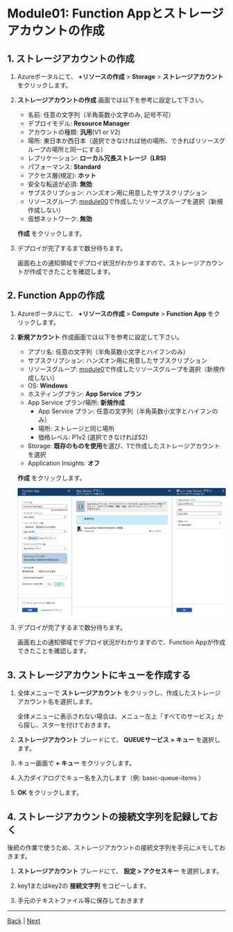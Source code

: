 # Module01: Function Appとストレージアカウントの作成

## 1. ストレージアカウントの作成

1. Azureポータルにて、 **+リソースの作成** > **Storage** > **ストレージアカウント** をクリックします。

1. **ストレージアカウントの作成** 画面では以下を参考に設定して下さい。

    * 名前: 任意の文字列（半角英数小文字のみ, 記号不可）
    * デプロイモデル: **Resource Manager**
    * アカウントの種類: **汎用**(V1 or V2)
    * 場所: 東日本か西日本（選択できなければ他の場所、できればリソースグループの場所と同一にする）
    * レプリケーション: **ローカル冗長ストレージ（LRS)**
    * パフォーマンス: **Standard**
    * アクセス層(規定): **ホット**
    * 安全な転送が必須: **無効**
    * サブスクリプション: ハンズオン用に用意したサブスクリプション
    * リソースグループ: [module00](module00.md)で作成したリソースグループを選択（新規作成しない）
    * 仮想ネットワーク: **無効**

    **作成** をクリックします。

1. デプロイが完了するまで数分待ちます。

    画面右上の通知領域でデプロイ状況がわかりますので、ストレージアカウントが作成できたことを確認します。

## 2. Function Appの作成

1. Azureポータルにて、 **+リソースの作成** > **Compute** > **Function App** をクリックします。

1. **新規アカウント** 作成画面では以下を参考に設定して下さい。

    * アプリ名: 任意の文字列（半角英数小文字とハイフンのみ）
    * サブスクリプション: ハンズオン用に用意したサブスクリプション
    * リソースグループ: [module0](module0.md)で作成したリソースグループを選択（新規作成しない）
    * OS: **Windows**
    * ホスティングプラン: **App Service プラン**
    * App Service プラン/場所: **新規作成**
      - App Service プラン: 任意の文字列（半角英数小文字とハイフンのみ）
      - 場所: ストレージと同じ場所
      - 価格レベル: P1v2 (選択できなければS2)
    * Storage: **既存のものを使用**を選び、1で作成したストレージアカウントを選択
    * Application Insights: **オフ**

    **作成** をクリックします。

    ![m01-1.png](images/m01-1.png)

1. デプロイが完了するまで数分待ちます。

    画面右上の通知領域でデプロイ状況がわかりますので、Function Appが作成できたことを確認します。

## 3. ストレージアカウントにキューを作成する

1. 全体メニューで **ストレージアカウント** をクリックし、作成したストレージアカウント名を選択します。

    全体メニューに表示されない場合は、メニュー左上「すべてのサービス」から探し、スターを付けておきます。

1. **ストレージアカウント** ブレードにて、 **QUEUEサービス > キュー** を選択します。

1. キュー画面で **+ キュー** をクリックします。

1. 入力ダイアログでキュー名を入力します（例: basic-queue-items ）

1. **OK** をクリックします。

## 4. ストレージアカウントの接続文字列を記録しておく

後続の作業で使うため、ストレージアカウントの接続文字列を手元にメモしておきます。

1. **ストレージアカウント** ブレードにて、 **設定 > アクセスキー** を選択します。

1. key1またはkey2の **接続文字列** をコピーします。

1. 手元のテキストファイル等に保存しておきます

---
[Back](module00.md) | [Next](module02.md)